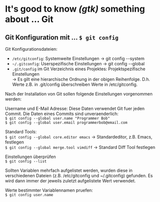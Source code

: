 # It's good to know *(gtk)* something about ... Git

<!-- This document is written in pandoc's markdown version -->

## Git Konfiguration mit ... `$ git config`

Git Konfigurationsdateien:
- `/etc/gitconfig`: Systemweite Einstellungen -> git config --system
- `~/.gitconfig`: Userspezifische Einstellungen -> git config --global
- `.git/config` im Git Verzeichnis eines Projektes: Projektspezifische
Einstellungen  
-> Es gilt eine hierarchische Ordnung in der obigen Reihenfolge.
D.h. Werte z.B. in .git/config überschreiben Werte in /etc/gitconfig.

Nach der Installation von Git sollen folgende Einstellungen vorgenommen werden:

Username und E-Mail Adresse:
Diese Daten verwendet Git fuer jeden Commit. Die Daten eines Commits sind unveraenderlich:  
`$ git config --global user.name "Programmer Bob"`  
`$ git config --global user.email programmerbob@email.com`  

Standard Tools:  
`$ git config --global core.editor emacs` -> Standardeditor, z.B. Emacs, festlegen  
`$ git config --global merge.tool vimdiff` -> Standard Diff Tool festlegen  

Einstellungen überprüfen  
`$ git config --list`  

Sollten Variablen mehrfach aufgelistet werden, wurden diese in verschiedenen Dateien (z.B. /etc/gitconfig und ~/.gitconfig) gefunden. Es wird dann immer der jeweils zuletzt aufgelistete Wert verwendet.

Werte bestimmter Variablennamen pruefen:  
`$ git config user.name`  
